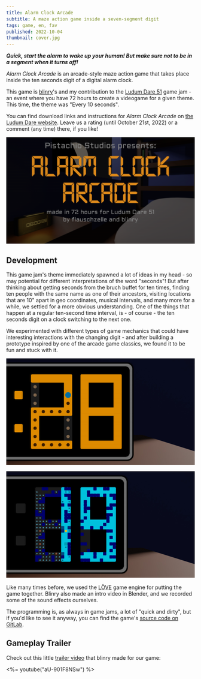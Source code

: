 ```yaml
---
title: Alarm Clock Arcade
subtitle: A maze action game inside a seven-segment digit
tags: game, en, fav
published: 2022-10-04
thumbnail: cover.jpg
---
```


_**Quick, start the alarm to wake up your human! But make sure not to be in a segment when it turns off!**_

*Alarm Clock Arcade* is an arcade-style maze action game that takes place inside the ten seconds digit of a digital alarm clock.

This game is [blinry](https://blinry.org)'s and my contribution to the [Ludum Dare 51](https://ldjam.com/) game jam - an event where you have 72 hours to create a videogame for a given theme. This time, the theme was "Every 10 seconds".

You can find download links and instructions for *Alarm Clock Arcade* on [the Ludum Dare website](https://ldjam.com/events/ludum-dare/51/alarm-clock-arcade). Leave us a rating (until October 21st, 2022) or a comment (any time) there, if you like!

[![Title screen](alarm_clock_arcade_title.png)](https://ldjam.com/events/ludum-dare/51/alarm-clock-arcade)

## Development

This game jam's theme immediately spawned a lot of ideas in my head - so may potential for different interpretations of the word "seconds"! But after thinking about getting seconds from the bruch buffet for ten times, finding ten people with the same name as one of their ancestors, visiting locations that are 10" apart in geo coordinates, musical intervals, and many more for a while, we settled for a more obvious understanding. One of the things that happen at a regular ten-second time interval, is - of course - the ten seconds digit on a clock switching to the next one.

We experimented with different types of game mechanics that could have interesting interactions with the changing digit - and after building a prototype inspired by one of the arcade game classics, we found it to be fun and stuck with it.

![Screenshot from the game: orange digits with some dots in one of them.](alarm_clock_arcade_gameplay_1.jpg)

![Screenshot from the game: cyan digits with dark blocks and some dots in one of them.](alarm_clock_arcade_gameplay_2.jpg)

Like many times before, we used the [LÖVE](https://love2d.org/) game engine for putting the game together. Blinry also made an intro video in Blender, and we recorded some of the sound effects ourselves.

The programming is, as always in game jams, a lot of "quick and dirty", but if you'd like to see it anyway, you can find the game's [source code on GitLab](https://gitlab.com/pistachiostudios/alarm-clock-arcade).


## Gameplay Trailer

Check out this little [trailer video](https://www.youtube.com/watch?v=aU-901F8NSw) that blinry made for our game:

<%= youtube("aU-901F8NSw") %>

